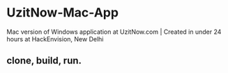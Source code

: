 # UzitNow-Mac-App
Mac version of Windows application at UzitNow.com | Created in under 24 hours at HackEnvision, New Delhi

## clone, build, run.

